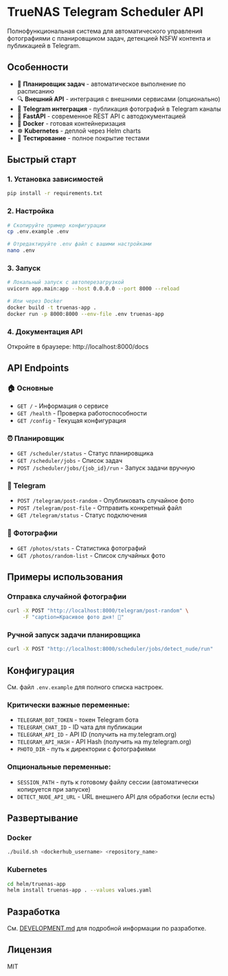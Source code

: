 # TrueNAS Telegram Scheduler API

Полнофункциональная система для автоматического управления фотографиями с планировщиком задач, детекцией NSFW контента и публикацией в Telegram.

## Особенности

- 📅 **Планировщик задач** - автоматическое выполнение по расписанию
- 🔍 **Внешний API** - интеграция с внешними сервисами (опционально)
- 📸 **Telegram интеграция** - публикация фотографий в Telegram каналы
- 🚀 **FastAPI** - современное REST API с автодокументацией
- 🐳 **Docker** - готовая контейнеризация
- ☸️ **Kubernetes** - деплой через Helm charts
- 🧪 **Тестирование** - полное покрытие тестами

## Быстрый старт

### 1. Установка зависимостей
```bash
pip install -r requirements.txt
```

### 2. Настройка
```bash
# Скопируйте пример конфигурации
cp .env.example .env

# Отредактируйте .env файл с вашими настройками
nano .env
```

### 3. Запуск
```bash
# Локальный запуск с автоперезагрузкой
uvicorn app.main:app --host 0.0.0.0 --port 8000 --reload

# Или через Docker
docker build -t truenas-app .
docker run -p 8000:8000 --env-file .env truenas-app
```

### 4. Документация API
Откройте в браузере: http://localhost:8000/docs

## API Endpoints

### 🏠 Основные
- `GET /` - Информация о сервисе
- `GET /health` - Проверка работоспособности
- `GET /config` - Текущая конфигурация

### ⏰ Планировщик
- `GET /scheduler/status` - Статус планировщика
- `GET /scheduler/jobs` - Список задач
- `POST /scheduler/jobs/{job_id}/run` - Запуск задачи вручную

### 📱 Telegram
- `POST /telegram/post-random` - Опубликовать случайное фото
- `POST /telegram/post-file` - Отправить конкретный файл
- `GET /telegram/status` - Статус подключения

### 📸 Фотографии
- `GET /photos/stats` - Статистика фотографий
- `GET /photos/random-list` - Список случайных фото



## Примеры использования

### Отправка случайной фотографии
```bash
curl -X POST "http://localhost:8000/telegram/post-random" \
     -F "caption=Красивое фото дня! 📸"
```



### Ручной запуск задачи планировщика
```bash
curl -X POST "http://localhost:8000/scheduler/jobs/detect_nude/run"
```

## Конфигурация

См. файл `.env.example` для полного списка настроек.

### Критически важные переменные:
- `TELEGRAM_BOT_TOKEN` - токен Telegram бота
- `TELEGRAM_CHAT_ID` - ID чата для публикации
- `TELEGRAM_API_ID` - API ID (получить на my.telegram.org)
- `TELEGRAM_API_HASH` - API Hash (получить на my.telegram.org)
- `PHOTO_DIR` - путь к директории с фотографиями

### Опциональные переменные:
- `SESSION_PATH` - путь к готовому файлу сессии (автоматически копируется при запуске)
- `DETECT_NUDE_API_URL` - URL внешнего API для обработки (если есть)

## Развертывание

### Docker
```bash
./build.sh <dockerhub_username> <repository_name>
```

### Kubernetes
```bash
cd helm/truenas-app
helm install truenas-app . --values values.yaml
```

## Разработка

См. [DEVELOPMENT.md](DEVELOPMENT.md) для подробной информации по разработке.

## Лицензия

MIT 